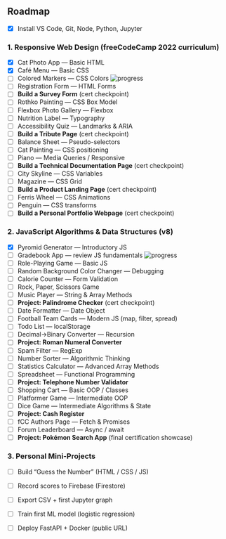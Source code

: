 ## Roadmap

- [x] Install VS Code, Git, Node, Python, Jupyter

### 1. Responsive Web Design (freeCodeCamp 2022 curriculum)
- [x] Cat Photo App — Basic HTML
- [x] Café Menu — Basic CSS
- [ ] Colored Markers — CSS Colors ![progress](https://img.shields.io/badge/Progress-12%25-brightgreen)
- [ ] Registration Form — HTML Forms
- [ ] **Build a Survey Form** (cert checkpoint)
- [ ] Rothko Painting — CSS Box Model
- [ ] Flexbox Photo Gallery — Flexbox
- [ ] Nutrition Label — Typography
- [ ] Accessibility Quiz — Landmarks & ARIA
- [ ] **Build a Tribute Page** (cert checkpoint)
- [ ] Balance Sheet — Pseudo-selectors
- [ ] Cat Painting — CSS positioning
- [ ] Piano — Media Queries / Responsive
- [ ] **Build a Technical Documentation Page** (cert checkpoint)
- [ ] City Skyline — CSS Variables
- [ ] Magazine — CSS Grid
- [ ] **Build a Product Landing Page** (cert checkpoint)
- [ ] Ferris Wheel — CSS Animations
- [ ] Penguin — CSS transforms
- [ ] **Build a Personal Portfolio Webpage** (cert checkpoint)

### 2. JavaScript Algorithms & Data Structures (v8)
- [x] Pyromid Generator — Introductory JS
- [ ] Gradebook App — review JS fundamentals ![progress](https://img.shields.io/badge/Progress-0%25-brightgreen)
- [ ] Role-Playing Game — Basic JS
- [ ] Random Background Color Changer — Debugging
- [ ] Calorie Counter — Form Validation
- [ ] Rock, Paper, Scissors Game
- [ ] Music Player — String & Array Methods
- [ ] **Project: Palindrome Checker** (cert checkpoint)
- [ ] Date Formatter — Date Object
- [ ] Football Team Cards — Modern JS (map, filter, spread)
- [ ] Todo List — localStorage
- [ ] Decimal→Binary Converter — Recursion
- [ ] **Project: Roman Numeral Converter**
- [ ] Spam Filter — RegExp
- [ ] Number Sorter — Algorithmic Thinking
- [ ] Statistics Calculator — Advanced Array Methods
- [ ] Spreadsheet — Functional Programming
- [ ] **Project: Telephone Number Validator**
- [ ] Shopping Cart — Basic OOP / Classes
- [ ] Platformer Game — Intermediate OOP
- [ ] Dice Game — Intermediate Algorithms & State
- [ ] **Project: Cash Register**
- [ ] fCC Authors Page — Fetch & Promises
- [ ] Forum Leaderboard — Async / await
- [ ] **Project: Pokémon Search App** (final certification showcase)

### 3. Personal Mini-Projects
- [ ] Build “Guess the Number” (HTML / CSS / JS)
- [ ] Record scores to Firebase (Firestore)
- [ ] Export CSV + first Jupyter graph
- [ ] Train first ML model (logistic regression)
- [ ] Deploy FastAPI + Docker (public URL)

